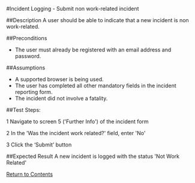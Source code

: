 #Incident Logging - Submit non work-related incident

##Description
A user should be able to indicate that a new incident is non work-related.

##Preconditions
+ The user must already be registered with an email address and password.

##Assumptions
+ A supported browser is being used.
+ The user has completed all other mandatory fields in the incident reporting form.
+ The incident did not involve a fatality.

##Test Steps:

1 Navigate to screen 5 ('Further Info') of the incident form

2 In the 'Was the incident work related?' field, enter 'No'

3 Click the ‘Submit’ button

##Expected Result
A new incident is logged with the status 'Not Work Related'

[Return to Contents](Contents.md)
